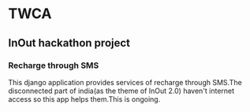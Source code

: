 # TWCA
<h2>InOut hackathon project</h2>
<h3>Recharge through SMS</h3>
<p>This django application provides services of recharge through SMS.The disconnected part of india(as the theme of InOut 2.0) haven't internet access so this app helps them.This is ongoing.
</p>

